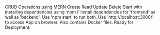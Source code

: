 CRUD Operations using MERN
Create
Read
Update
Delete
Start with installing dependencies using 'npm i'
Install dependencies for 'frontend' as well as 'backend'.
Use 'npm start' to run both.
Use 'http://localhost:3000/' to access App on browser.
Also contains Docker files.
Ready for Deployment.
